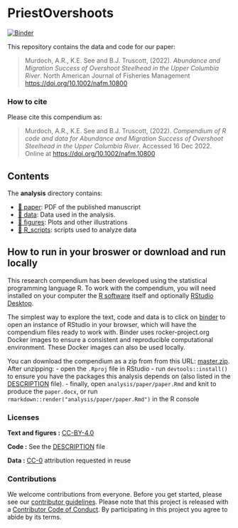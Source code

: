 
<!-- README.md is generated from README.Rmd. Please edit that file -->

# PriestOvershoots

[![Binder](https://mybinder.org/badge_logo.svg)](https://mybinder.org/v2/gh/KevinSee/PriestOvershoots/master?urlpath=rstudio)

This repository contains the data and code for our paper:

> Murdoch, A.R., K.E. See and B.J. Truscott, (2022). *Abundance and
> Migration Success of Overshoot Steelhead in the Upper Columbia River*.
> North American Journal of Fisheries Management
> <https://doi.org/10.1002/nafm.10800>

### How to cite

Please cite this compendium as:

> Murdoch, A.R., K.E. See and B.J. Truscott, (2022). *Compendium of R
> code and data for Abundance and Migration Success of Overshoot
> Steelhead in the Upper Columbia River*. Accessed 16 Dec 2022. Online
> at <https://doi.org/10.1002/nafm.10800>

## Contents

The **analysis** directory contains:

-   [:file_folder: paper](/analysis/paper): PDF of the published
    manuscript
-   [:file_folder: data](/analysis/data): Data used in the analysis.
-   [:file_folder: figures](/analysis/figures): Plots and other
    illustrations
-   [:file_folder: R_scripts](/analysis/R_scripts): scripts used to
    analyze data

## How to run in your broswer or download and run locally

This research compendium has been developed using the statistical
programming language R. To work with the compendium, you will need
installed on your computer the [R
software](https://cloud.r-project.org/) itself and optionally [RStudio
Desktop](https://rstudio.com/products/rstudio/download/).

The simplest way to explore the text, code and data is to click on
[binder](https://mybinder.org/v2/gh/KevinSee/PriestOvershoots/master?urlpath=rstudio)
to open an instance of RStudio in your browser, which will have the
compendium files ready to work with. Binder uses rocker-project.org
Docker images to ensure a consistent and reproducible computational
environment. These Docker images can also be used locally.

You can download the compendium as a zip from from this URL:
[master.zip](/archive/master.zip). After unzipping: - open the `.Rproj`
file in RStudio - run `devtools::install()` to ensure you have the
packages this analysis depends on (also listed in the
[DESCRIPTION](/DESCRIPTION) file). - finally, open
`analysis/paper/paper.Rmd` and knit to produce the `paper.docx`, or run
`rmarkdown::render("analysis/paper/paper.Rmd")` in the R console

### Licenses

**Text and figures :**
[CC-BY-4.0](http://creativecommons.org/licenses/by/4.0/)

**Code :** See the [DESCRIPTION](DESCRIPTION) file

**Data :** [CC-0](http://creativecommons.org/publicdomain/zero/1.0/)
attribution requested in reuse

### Contributions

We welcome contributions from everyone. Before you get started, please
see our [contributor guidelines](CONTRIBUTING.md). Please note that this
project is released with a [Contributor Code of Conduct](CONDUCT.md). By
participating in this project you agree to abide by its terms.
